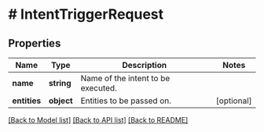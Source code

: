 # # IntentTriggerRequest

## Properties

Name | Type | Description | Notes
------------ | ------------- | ------------- | -------------
**name** | **string** | Name of the intent to be executed. |
**entities** | **object** | Entities to be passed on. | [optional]

[[Back to Model list]](../../README.md#models) [[Back to API list]](../../README.md#endpoints) [[Back to README]](../../README.md)
